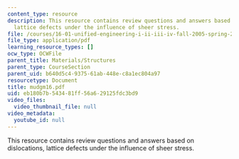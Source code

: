 ```yaml
---
content_type: resource
description: This resource contains review questions and answers based on dislocations,
  lattice defects under the influence of sheer stress.
file: /courses/16-01-unified-engineering-i-ii-iii-iv-fall-2005-spring-2006/eb180b7b543481ff56a629125fdc3bd9_mudgm16.pdf
file_type: application/pdf
learning_resource_types: []
ocw_type: OCWFile
parent_title: Materials/Structures
parent_type: CourseSection
parent_uid: b640d5c4-9375-61ab-448e-c8a1ec804a97
resourcetype: Document
title: mudgm16.pdf
uid: eb180b7b-5434-81ff-56a6-29125fdc3bd9
video_files:
  video_thumbnail_file: null
video_metadata:
  youtube_id: null
---
```

This resource contains review questions and answers based on dislocations, lattice defects under the influence of sheer stress.